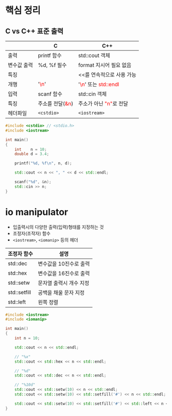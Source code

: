 <style>
r { color: Red }
o { color: Orange }
g { color: Green }
</style>


# 핵심 정리
## C vs C++ 표준 출력

  | |C|C++ |
  |--|--|--|
  |출력 | printf 함수 | std::cout 객체|
  |변수값 출력 | %d, %f 필수 | format 지시어 필요 없음 |
  |특징 | |<<를 연속적으로 사용 가능 |
  |개행 |'<r>\n</r>' |'<r>\n</r>' 또는 <r>std::endl</r> |
  |입력 |scanf 함수 | std::cin 객체 |
  |특징 |주소를 전달(<r>&n</r>) | 주소가 아닌 <r>"n"</r>로 전달 |
  |헤더파일 | `<cstdio>` | `<iostream>`|
  
```c++
#include <cstdio> // <stdio.h>
#include <iostream>

int main()
{
	int    n = 10;
	double d = 3.4;

	printf("%d, %f\n", n, d);

	std::cout << n << ", " << d << std::endl;

	scanf("%d", &n);
	std::cin >> n;
}
```

# io manipulator
- 입출력시의 다양한 출력(입력)형태를 지정하는 것
- 조정자(조작자) 함수
- `<iostream>`, `<iomanip>` 등의 헤더

|조정자 함수|설명|
|--|--|
|std::dec|변수값을 10진수로 출력|
|std::hex|변수값을 16진수로 출력|
|std::setw|문자열 출력시 개수 지정|
|std::setfill|공백을 채울 문자 지정|
|std::left|왼쪽 정렬|

```c++
#include <iostream>
#include <iomanip>

int main()
{
	int n = 10;

	std::cout << n << std::endl;

	// "%x"
	std::cout << std::hex << n << std::endl;

	// "%d"
	std::cout << std::dec << n << std::endl;

	// "%10d"
	std::cout << std::setw(10) << n << std::endl;
	std::cout << std::setw(10) << std::setfill('#') << n << std::endl;

	std::cout << std::setw(10) << std::setfill('#') << std::left << n << std::endl;
}
```